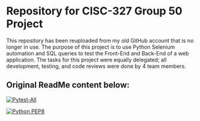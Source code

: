 # Repository for CISC-327 Group 50 Project

This repository has been reuploaded from my old GitHub account that is no longer in use. The purpose of this project is to use Python Selenium automation and SQL queries to test the Front-End and Back-End of a web application. The tasks for this project were equally delegated; all development, testing, and code reviews were done by 4 team members.

## Original ReadMe content below:
[![Pytest-All](https://github.com/kimalysha93/group-50-main/actions/workflows/pytest.yml/badge.svg)](https://github.com//kimalysha93/group-50-main/actions/workflows/pytest.yml)

[![Python PEP8](https://github.com/kimalysha93/group-50-main/actions/workflows/style_check.yml/badge.svg)](https://github.com/kimalysha93/group-50-main/actions/workflows/style_check.yml)
